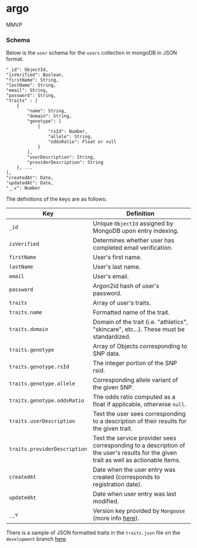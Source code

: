 # argo
MMVP

### Schema
Below is the `user` schema for the `users` collection in mongoDB in JSON format.

    "_id": ObjectId,
    "isVerified": Boolean,
    "firstName": String,
    "lastName": String,
    "email": String,
    "password": String,
    "traits" : [
        {
            "name": String,
            "domain": String,
            "genotype": [
                {
                    "rsId": Number,
                    "allele": String,
                    "oddsRatio": Float or null
                }    
            ],
            "userDescription": String,
            "providerDescription": String
        }, ...
    ],
    "createdAt": Date,
    "updatedAt": Date,
    "__v": Number

The definitions of the keys are as follows:

Key | Definition
--- | ---
`_id` | Unique `ObjectId` assigned by MongoDB upon entry indexing.
`isVerified` | Determines whether user has completed email verification.
`firstName` | User's first name.
`lastName` | User's last name.
`email` | User's email.
`password` | Argon2id hash of user's password.
`traits` | Array of user's traits.
`traits.name` | Formatted name of the trait.
`traits.domain` | Domain of the trait (i.e. "athletics", "skincare", etc...). These must be standardized.
`traits.genotype` | Array of Objects corresponding to SNP data.
`traits.genotype.rsId` | The integer portion of the SNP rsid.
`traits.genotype.allele` | Corresponding allele variant of the given SNP.
`traits.genotype.oddsRatio` | The odds ratio computed as a float if applicable, otherwise `null`.
`traits.userDescription` | Text the user sees corresponding to a description of their results for the given trait.
`traits.providerDescription` | Text the service provider sees corresponding to a description of the user's results for the given trait as well as actionable items.
`createdAt` | Date when the user entry was created (corresponds to registration date).
`updatedAt` | Date when user entry was last modified.
`__v` | Version key provided by `Mongoose` (more info [here](https://stackoverflow.com/questions/12495891/what-is-the-v-field-in-mongoose)).

There is a sample of JSON formatted traits in the `traits.json` file on the `development` branch [here](https://github.com/duncster94/argo/blob/development/traits.json).
